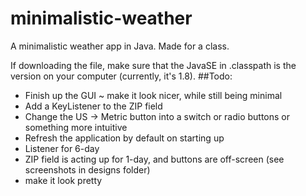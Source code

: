 # minimalistic-weather
A minimalistic weather app in Java. Made for a class.

If downloading the file, make sure that the JavaSE in .classpath is the version on your computer (currently, it's 1.8).
##Todo:
+ Finish up the GUI ~ make it look nicer, while still being minimal
+ Add a KeyListener to the ZIP field
+ Change the US -> Metric button into a switch or radio buttons or something more intuitive
+ Refresh the application by default on starting up
+ Listener for 6-day
+ ZIP field is acting up for 1-day, and buttons are off-screen (see screenshots in designs folder)
+ make it look pretty
